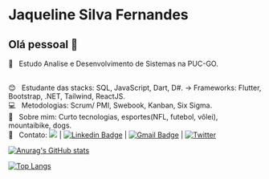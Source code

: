 


# Jaqueline Silva Fernandes

## Olá pessoal 👋

:rocket:  &nbsp; Estudo Analise e Desenvolvimento de Sistemas na PUC-GO.

 <br/> :blush: &nbsp; Estudante das stacks: SQL, JavaScript, Dart, D#. -> Frameworks: Flutter, Bootstrap, .NET, Tailwind, ReactJS.
 <br/> :computer: &nbsp; Metodologias: Scrum/ PMI, Swebook, Kanban, Six Sigma.
 <br/> 💬 &nbsp; Sobre mim: Curto tecnologias, esportes(NFL, futebol, vôlei), mountaibike, dogs.
 <br/> :email: &nbsp; Contato: 
 <a href="https://api.whatsapp.com/send?phone=5562981013929&text=Olá, Jaqueline!" alt="Whatsapp"><img src="https://img.shields.io/badge/-Whatsapp-15d366?style=flat&labelColor=25d366&logo=whatsapp&logoColor=white"/></a>
 | 
[![Linkedin Badge](https://img.shields.io/badge/-Linkedin-blue?style=flat-square&logo=Linkedin&logoColor=white&link=https://www.linkedin.com/in/jaquelinefernandes/)](https://www.linkedin.com/in/jaquelinefernandes//) 
| 
[![Gmail Badge](https://img.shields.io/badge/-Gmail-c14438?style=flat-square&logo=Gmail&logoColor=white&link=mailto:jaquelinefernandes6@gmail.com)](mailto:jaquelinefernandes6@gmail.com)
| 
<a href="https://www.twitter.com/jaquelinesilfe/"><img alt="Twitter" src="https://img.shields.io/badge/Twitter-blue?style=flat-square&logo=twitter">
 
 
![Anurag's GitHub stats](https://github-readme-stats.vercel.app/api?username=jaquelinesilfe&show_icons=true&theme=dracula)

[![Top Langs](https://github-readme-stats.vercel.app/api/top-langs/?username=jaquelinesilfe&layout=compact&langs_count=10&count_private=true&include_all_commits=true&show_icons=true&theme=radical)](https://github.com/anuraghazra/github-readme-stats)
 
